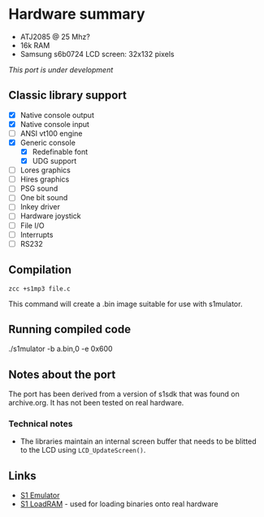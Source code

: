 # Hardware summary

* ATJ2085 @ 25 Mhz?
* 16k RAM
* Samsung s6b0724 LCD screen: 32x132 pixels 

_This port is under development_

## Classic library support

* [x] Native console output
* [x] Native console input
* [ ] ANSI vt100 engine
* [x] Generic console
    * [x] Redefinable font 
    * [x] UDG support
* [ ] Lores graphics
* [ ] Hires graphics
* [ ] PSG sound
* [ ] One bit sound
* [ ] Inkey driver
* [ ] Hardware joystick
* [ ] File I/O
* [ ] Interrupts
* [ ] RS232

## Compilation

    zcc +s1mp3 file.c

This command will create a .bin image suitable for use with s1mulator.

## Running compiled code

   ./s1mulator -b a.bin,0 -e 0x600

## Notes about the port

The port has been derived from a version of s1sdk that was found on archive.org. It has not been tested on real hardware.


### Technical notes

* The libraries maintain an internal screen buffer that needs to be blitted to the LCD using `LCD_UpdateScreen()`.

## Links

* [S1 Emulator](http://github.com/suborb/s1mulator)
* [S1 LoadRAM](http://github.com/suborb/s1mp3-loadram) - used for loading binaries onto real hardware
